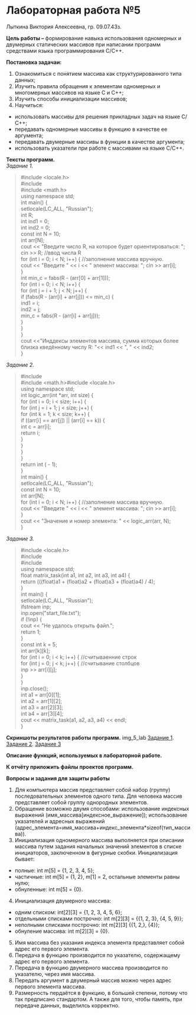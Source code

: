 # Лабораторная работа №5
Лыткина Виктория Алексеевна, гр. 09.07.43з.

**Цель работы –** формирование навыка использования одномерных и двумерных статических массивов при написании программ средствами языка программирования С/С++.

**Постановка задачаи:**
1) Ознакомиться с понятием массива как структурированного типа данных;
2) Изучить правила обращения к элементам одномерных и многомерных массивов на языке С и C++;
3) Изучить способы инициализации массивов;
4) Научиться:
- использовать массивы для решения прикладных задач на языке С/С++;
- передавать одномерные массивы в функцию в качестве ее аргумента;
- передавать двумерные массивы в функции в качестве аргумента;
- использовать указатели при работе с массивами на языке С/С++.

**Тексты программ.**  
*Задание 1.*  
>#include <locale.h>  
#include <iostream>  
#include <math.h>    
using namespace std;  
int main() {  
	setlocale(LC_ALL, "Russian");  
	int R;  
	int ind1 = 0;  
	int	ind2 = 0;  
	const int N = 10;  
	int arr[N];  
	cout << "Введите число R, на которое будет ориентироваться: "; cin >> R;		//ввод числа R  
	for (int i = 0; i < N; i++) {													//заполнение массива вручную.  
		cout << "Введите " << i << " элемент массива: "; cin >> arr[i];  
	}  
	int min_c = fabs(R - (arr[0] + arr[1]));  
	for (int i = 0; i < N; i++) {  
		for (int j = i + 1; j < N; j++) {  
				if (fabs(R - (arr[i] + arr[j])) <= min_c) {  
					ind1 = i;  
					ind2 = j;  
					min_c = fabs(R - (arr[i] + arr[j]));  
			}  
		}  
	}  
	cout <<"Инддексы элементов массива, сумма которых более близка кведённому числу R: "<< ind1 << ", " << ind2;  
}

*Задание 2.*   
>#include <iostream>  
#include <math.h>#include <locale.h>  
using namespace std;  
int logic_arr(int *arr, int size) {  
	for (int i = 0; i < size; i++) {  
		for (int j = i + 1; j < size; j++) {  
			for (int k = 1; k < size; k++) {  
				if ((arr[i] == arr[j]) || (arr[i] == k)) {  
					int c = arr[i];  
					return i;  
				}  
			}  
		}  
	}  
	return int ( - 1);  
}  
int main() {  
	setlocale(LC_ALL, "Russian");  
	const int N = 10;  
	int arr[N];  
	for (int i = 0; i < N; i++) {													//заполнение массива вручную.  
		cout << "Введите " << i << " элемент массива: "; cin >> arr[i];    
	}  
	cout << "Значение и номер элемента: " << logic_arr(arr, N);  
}  

*Задание 3.*  

>﻿#include <locale.h>  
#include <fstream>  
#include <iostream>  
using namespace std;  
float matrix_task(int a1, int a2, int a3, int a4) {  
	return (((float)a1 + (float)a2 + (float)a3 + (float)a4) / 4);  
}  
int main() {  
	setlocale(LC_ALL, "Russian");  
	ifstream inp;  
	inp.open("start_file.txt");  
	if (!inp) {  
		cout << "Не удалось открыть файл.";  
		return 1;  
	}  
	const int k = 5;  
	int arr[k][k];  
	for (int i = 0; i < k; i++) {				//считываенние строк  
		for (int j = 0; j < k; j++) {			//считывание столбцов  
			inp >> arr[i][j];  
		}  
	}  
	inp.close();  
	int a1 = arr[0][1];  
	int a2 = arr[1][2];  
	int a3 = arr[2][3];  
	int a4 = arr[3][4];  
	cout << matrix_task(a1, a2, a3, a4) << endl;  
}  

**Скриншоты результатов работы программ.**
img_5_lab
[Задание 1](img_5_lab/workres1.png). [Задание 2](img_5_lab/workres22.png). [Задание 3](img_5_lab/workres3.png)

**Описание функций, используемых в лабораторной работе.**

**К отчёту приложить файлы проектов программ.**

**Вопросы и задания для защиты работы**

1) Для компьютера массив представляет собой набор (группу) последовательных элементов одного типа. Для человека массив представляет собой группу однородных элементов.
2) Обращение возможно двумя способами: использование индексных выражений (имя_массива[индексное_выражение]); использование указателей и адресных выражений (адрес_элемента=имя_массива+индекс_элемента*sizeof(тип_массива)).
3) Инициализация одномерного массива выполняется при описании массива путем задания начальных значений элементов в списке инициаторов, заключенном в фигурные скобки. Инициализация бывает:
- полные: int m[5] = {1, 2, 3, 4, 5};
- частичные: int m[5] = {1, 2}, m[1] = 2, остальные элементы равны нулю;
- обнуленные: int m[5] = {0}.
4) Инициализация двумерного массива:
  - одним списком: int[2][3] = {1, 2, 3, 4, 5, 6};
  - отдельными списками построчно: int m[2][3] = {{1, 2, 3}, {4, 5, 9}};
  - неполными списками построчно: int m[2][3] {{1, 2,}, {4}};
  - обнуление массива: int m[2][3] = {0}.
5) Имя массива без указания индекса элемента представляет собой адрес его первого элемента.
6) Передача в функцию производится по указателю, содержащему адрес его первого элемента. 
7) Передача в функцию двумерного массива производится по указателю, через имя массива.
8) Передать аргумент в двумерный массив можно через адрес первого элемента массива.
9) Размерность пердаётся в функцию, в большей степени, потому что так предписано стандартом. А также для того, чтобы память, при передаче данных, выделилсь корректно.
